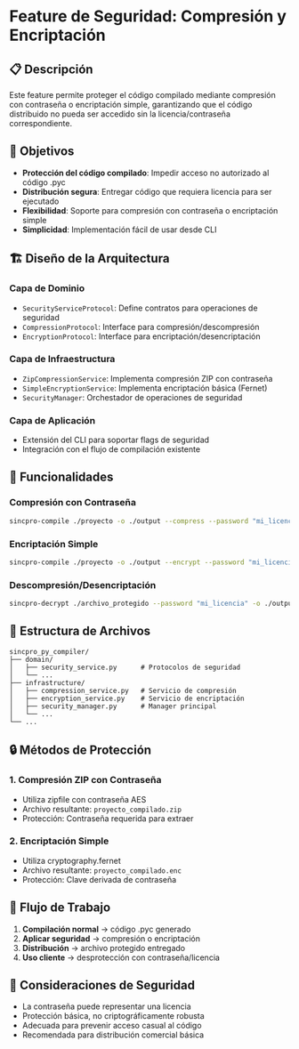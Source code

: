 # Feature de Seguridad: Compresión y Encriptación

## 📋 Descripción

Este feature permite proteger el código compilado mediante compresión con contraseña o encriptación simple, garantizando que el código distribuido no pueda ser accedido sin la licencia/contraseña correspondiente.

## 🎯 Objetivos

- **Protección del código compilado**: Impedir acceso no autorizado al código .pyc
- **Distribución segura**: Entregar código que requiera licencia para ser ejecutado
- **Flexibilidad**: Soporte para compresión con contraseña o encriptación simple
- **Simplicidad**: Implementación fácil de usar desde CLI

## 🏗️ Diseño de la Arquitectura

### Capa de Dominio
- `SecurityServiceProtocol`: Define contratos para operaciones de seguridad
- `CompressionProtocol`: Interface para compresión/descompresión
- `EncryptionProtocol`: Interface para encriptación/desencriptación

### Capa de Infraestructura
- `ZipCompressionService`: Implementa compresión ZIP con contraseña
- `SimpleEncryptionService`: Implementa encriptación básica (Fernet)
- `SecurityManager`: Orchestador de operaciones de seguridad

### Capa de Aplicación
- Extensión del CLI para soportar flags de seguridad
- Integración con el flujo de compilación existente

## 🔧 Funcionalidades

### Compresión con Contraseña
```bash
sincpro-compile ./proyecto -o ./output --compress --password "mi_licencia"
```

### Encriptación Simple
```bash
sincpro-compile ./proyecto -o ./output --encrypt --password "mi_licencia"
```

### Descompresión/Desencriptación
```bash
sincpro-decrypt ./archivo_protegido --password "mi_licencia" -o ./output
```

## 📁 Estructura de Archivos

```
sincpro_py_compiler/
├── domain/
│   ├── security_service.py      # Protocolos de seguridad
│   └── ...
├── infrastructure/
│   ├── compression_service.py   # Servicio de compresión
│   ├── encryption_service.py    # Servicio de encriptación
│   ├── security_manager.py      # Manager principal
│   └── ...
└── ...
```

## 🔒 Métodos de Protección

### 1. Compresión ZIP con Contraseña
- Utiliza zipfile con contraseña AES
- Archivo resultante: `proyecto_compilado.zip`
- Protección: Contraseña requerida para extraer

### 2. Encriptación Simple
- Utiliza cryptography.fernet
- Archivo resultante: `proyecto_compilado.enc`
- Protección: Clave derivada de contraseña

## 🚀 Flujo de Trabajo

1. **Compilación normal** → código .pyc generado
2. **Aplicar seguridad** → compresión o encriptación
3. **Distribución** → archivo protegido entregado
4. **Uso cliente** → desprotección con contraseña/licencia

## 🔐 Consideraciones de Seguridad

- La contraseña puede representar una licencia
- Protección básica, no criptográficamente robusta
- Adecuada para prevenir acceso casual al código
- Recomendada para distribución comercial básica
